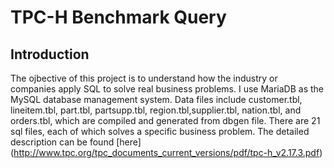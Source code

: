# TPC-H Benchmark Query

## Introduction

The ojbective of this project is to understand how the industry or companies apply SQL to solve real business problems. I use MariaDB as the MySQL database management system. Data files include customer.tbl, lineitem.tbl, part.tbl, partsupp.tbl, region.tbl,supplier.tbl, nation.tbl, and orders.tbl, which are compiled and generated from dbgen file. There are 21 sql files, each of which solves a specific business problem. The detailed description can be found [here] (http://www.tpc.org/tpc_documents_current_versions/pdf/tpc-h_v2.17.3.pdf)

